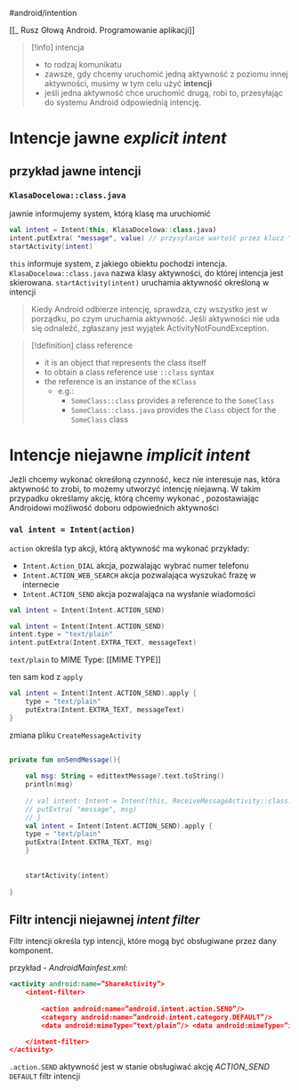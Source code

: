#android/intention 

[[_ Rusz Głową Android. Programowanie aplikacji]]

>[!info] intencja
>- to rodzaj komunikatu
>- zawsze, gdy chcemy uruchomić jedną aktywność z poziomu innej aktywności, musimy w tym celu użyć **intencji**
>- jeśli jedna aktywność chce uruchomić drugą, robi to, przesyłając do systemu Android odpowiednią intencję.
>

# Intencje jawne *explicit intent*

## przykład jawne intencji
### `KlasaDocelowa::class.java`
 jawnie informujemy system, którą klasę ma uruchiomić

```kotlin
val intent = Intent(this, KlasaDocelowa::class.java)
intent.putExtra( "message", value) // przysyłanie wartość przez klucz "message"
startActivity(intent) 
```
`this` informuje system, z jakiego obiektu pochodzi intencja.
`KlasaDocelowa::class.java` nazwa klasy aktywności, do której intencja jest skierowana.
`startActivity(intent)` uruchamia aktywność określoną w intencji


> Kiedy Android odbierze intencję, sprawdza, czy wszystko jest w porządku, po czym uruchamia aktywność. Jeśli aktywności nie uda się odnaleźć, zgłaszany jest wyjątek ActivityNotFoundException.

>[!definition] class reference
> - it is an object that represents the class itself
> - to obtain a class reference use `::class` syntax
> - the reference is an instance of the `KClass`
> 	- e.g.:
> 		- `SomeClass::class` provides a reference to the `SomeClass`
> 		- `SomeClass::class.java` provides the `Class`  object for the `SomeClass` class



# Intencje niejawne *implicit intent*
Jeżli chcemy wykonać okreśłoną czynność, kecz nie interesuje nas, która aktywność to zrobi, to możemy utworzyć intencję niejawną. W takim przypadku określamy akcję, którą chcemy wykonać , pozostawiając Androidowi możliwość doboru odpowiednich aktywności

### `val intent = Intent(action)`
`action` określa typ akcji, którą aktywność ma wykonać
przykłady:
- `Intent.Action_DIAL` akcja, pozwalając wybrać numer telefonu
- `Intent.ACTION_WEB_SEARCH` akcja pozwalająca wyszukać frazę w internecie
- `Intent.ACTION_SEND` akcja pozwalająca na wysłanie wiadomości

```kotlin
val intent = Intent(Intent.ACTION_SEND)

```

```kotlin
val intent = Intent(Intent.ACTION_SEND)
intent.type = "text/plain"
intent.putExtra(Intent.EXTRA_TEXT, messageText)

```
`text/plain` to MIME Type: [[MIME TYPE]]

ten sam kod z `apply`
```kotlin
val intent = Intent(Intent.ACTION_SEND).apply {
    type = "text/plain"
    putExtra(Intent.EXTRA_TEXT, messageText)
}

```


zmiana pliku `CreateMessageActivity`
```kotlin
  
private fun onSendMessage(){  
  
	val msg: String = edittextMessage?.text.toString()  
	println(msg)  
	  
	// val intent: Intent = Intent(this, ReceiveMessageActivity::class.java).apply {  
	// putExtra( "message", msg)  
	// }  
	val intent = Intent(Intent.ACTION_SEND).apply {  
	type = "text/plain"  
	putExtra(Intent.EXTRA_TEXT, msg)  
	}  
	  
	  
	startActivity(intent)  
	  
}
```

## Filtr intencji niejawnej *intent filter*
Filtr intencji określa typ intencji, które mogą być obsługiwane przez dany komponent.

przykład - *AndroidMainfest.xml*:
```xml
<activity android:name=”ShareActivity”>
	<intent-filter>
	
		<action android:name=”android.intent.action.SEND”/>
		<category android:name=”android.intent.category.DEFAULT”/>
		<data android:mimeType=”text/plain”/> <data android:mimeType=”image/*”/>

	</intent-filter>
</activity>
```

`.action.SEND` aktywność jest w stanie obsługiwać akcję *ACTION_SEND*
`DEFAULT` filtr intencji 

